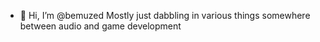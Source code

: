 - 👋 Hi, I’m @bemuzed
Mostly just dabbling in various things somewhere between audio and game development

<!---
bemuzed/bemuzed is a ✨ special ✨ repository because its `README.md` (this file) appears on your GitHub profile.
You can click the Preview link to take a look at your changes.
--->
